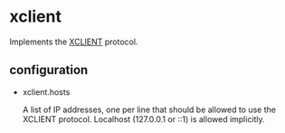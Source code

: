 # xclient

Implements the [XCLIENT](http://www.postfix.org/XCLIENT_README.html) protocol.

## configuration

- xclient.hosts

  A list of IP addresses, one per line that should be allowed to use the
  XCLIENT protocol. Localhost (127.0.0.1 or ::1) is allowed implicitly.
